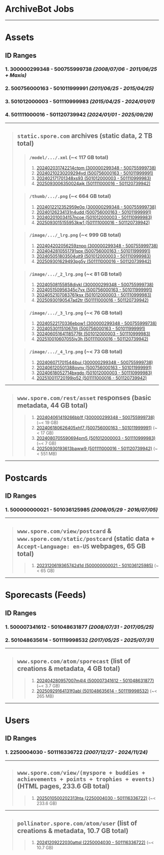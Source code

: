 # ArchiveBot Jobs

---

# Assets

## ID Ranges
### 1. **300000299348 - 500755999738** *(2008/07/06 - 2011/06/25 + Maxis)*
### 2. **500756000163 - 501011999991** *(2011/06/25 - 2015/04/25)*
### 3. **501012000003 - 501110999983** *(2015/04/25 - 2024/01/01)*
### 4. **501111000016 - 501120739942** *(2024/01/01 - 2025/09/29)*

---

> ## `static.spore.com` archives (static data, 2 TB total)
>
>> ### `/model/.../.xml` (~< 117 GB total)
>> 1. [202402031742214ctpm (300000299348 - 500755999738)](https://archive.fart.website/archivebot/viewer/job/202402031742214ctpm)
>> 2. [20240210230209294yd (500756000163 - 501011999991)](https://archive.fart.website/archivebot/viewer/job/20240210230209294yd)
>> 3. [202402171701348xs93 (501012000003 - 501110999983)](https://archive.fart.website/archivebot/viewer/job/202402171701348xs93)
>> 4. [2025093006350024ajk (501111000016 - 501120739942)](https://archive.fart.website/archivebot/viewer/job/2025093006350024ajk)
>
>
>> ### `/thumb/.../.png` (~< 664 GB total)
>> 1. [2024012212352959e0q (300000299348 - 500755999738)](https://archive.fart.website/archivebot/viewer/job/2024012212352959e0q)
>> 2. [20240126234131n4udd (500756000163 - 501011999991)](https://archive.fart.website/archivebot/viewer/job/20240126234131n4udd)
>> 3. [202402010034157ncoe (501012000003 - 501110999983)](https://archive.fart.website/archivebot/viewer/job/202402010034157ncoe)
>> 4. [2025093015155953kw1 (501111000016 - 501120739942)](https://archive.fart.website/archivebot/viewer/job/2025093015155953kw1)
>
>
>> ### `/image/.../_lrg.png` (~< 999 GB total)
>> 1. [202404202056259znpo (300000299348 - 500755999738)](https://archive.fart.website/archivebot/viewer/job/202404202056259znpo)
>> 2. [2024042810551791spx (500756000163 - 501011999991)](https://archive.fart.website/archivebot/viewer/job/2024042810551791spx)
>> 3. [202405051803504ujt9 (501012000003 - 501110999983)](https://archive.fart.website/archivebot/viewer/job/202405051803504ujt9)
>> 4. [202509301629493pg5y (501111000016 - 501120739942)](https://archive.fart.website/archivebot/viewer/job/202509301629493pg5y)
>
>> ### `/image/.../_2_lrg.png` (~< 81 GB total)
>> 1. [20240508155858divkl (300000299348 - 500755999738)](https://archive.fart.website/archivebot/viewer/job/20240508155858divkl)
>> 2. [202405150956345c7vx (500756000163 - 501011999991)](https://archive.fart.website/archivebot/viewer/job/202405150956345c7vx)
>> 3. [2024052107083761ksx (501012000003 - 501110999983)](https://archive.fart.website/archivebot/viewer/job/2024052107083761ksx)
>> 4. [20250930190547ad2tr (501111000016 - 501120739942)](https://archive.fart.website/archivebot/viewer/job/20250930190547ad2tr)
>
>> ### `/image/.../_3_lrg.png` (~< 76 GB total)
>> 1. [20240522170336ebow1 (300000299348 - 500755999738)](https://archive.fart.website/archivebot/viewer/job/20240522170336ebow1)
>> 2. [202405301151067itlj (500756000163 - 501011999991)](https://archive.fart.website/archivebot/viewer/job/202405301151067itlj)
>> 3. [202406051641185776t (501012000003 - 501110999983)](https://archive.fart.website/archivebot/viewer/job/202406051641185776t)
>> 4. [202510010607055iy3h (501111000016 - 501120739942)](https://archive.fart.website/archivebot/viewer/job/202510010607055iy3h)
>
>> ### `/image/.../_4_lrg.png` (~< 73 GB total)
>> 1. [202406071701544ibui (300000299348 - 500755999738)](https://archive.fart.website/archivebot/viewer/job/202406071701544ibui)
>> 2. [202406120501388ovnv (500756000163 - 501011999991)](https://archive.fart.website/archivebot/viewer/job/202406120501388ovnv)
>> 3. [20240618052714bxgdo (501012000003 - 501110999983)](https://archive.fart.website/archivebot/viewer/job/20240618052714bxgdo)
>> 4. [202510011720199jo52 (501111000016 - 501120739942)](https://archive.fart.website/archivebot/viewer/job/202510011720199jo52)

---

> ## `www.spore.com/rest/asset` responses (basic metadata, 44 GB total)
>
>> 1. [202404061419266bb1f (300000299348 - 500755999738)](https://archive.fart.website/archivebot/viewer/job/202404061419266bb1f) (~< 19 GB)
>> 2. [202406180626405xhf7 (500756000163 - 501011999991)](https://archive.fart.website/archivebot/viewer/job/202406180626405xhf7) (~< 17 GB)
>> 3. [2024080705590694pm5 (501012000003 - 501110999983)](https://archive.fart.website/archivebot/viewer/job/2024080705590694pm5) (~< 7 GB)
>> 4. [20250930193613baww9 (501111000016 - 501120739942)](https://archive.fart.website/archivebot/viewer/job/20250930193613baww9) (~< 551 MB)

---

# Postcards

## ID Ranges
### 1. **500000000021 - 501036125985** *(2008/05/29 - 2016/07/05)*

---

> ## `www.spore.com/view/postcard` & `www.spore.com/static/postcard` (static data + `Accept-Language: en-US` webpages, 65 GB total)
>
>> 1. [2023120619365742d1d (500000000021 - 501036125985)](https://archive.fart.website/archivebot/viewer/job/2023120619365742d1d) (~< 65 GB)

---

# Sporecasts (Feeds)

## ID Ranges
### 1. **500007341612 - 501048631877** *(2008/07/31 - 2017/05/25)*
### 2. **501048635614 - 501119998532** *(2017/05/25 - 2025/07/31)*

---

> ## `www.spore.com/atom/sporecast` (list of creations & metadata, 4 GB total)
>
>> 1. [202404280957007m4l4 (500007341612 - 501048631877)](https://archive.fart.website/archivebot/viewer/job/202404280957007m4l4) (~< 3.7 GB)
>> 2. [20250929164131f0abl (501048635614 - 501119998532)](https://archive.fart.website/archivebot/viewer/job/20250929164131f0abl) (~< 265 MB)

---

# Users

## ID Ranges
### 1. **2250004030 - 501116336722** *(2007/12/27 - 2024/11/24)*

---

> ## `www.spore.com/view/(myspore + buddies + achievements + points + trophies + events)` (HTML pages, 233.6 GB total)
>
>> 1. [2025010500202313hta (2250004030 - 501116336722)](https://archive.fart.website/archivebot/viewer/job/2025010500202313hta) (~< 233.6 GB)

---

> ## `pollinator.spore.com/atom/user` (list of creations & metadata, 10.7 GB total)
>
>> 1. [20241209222030attql (2250004030 - 501116336722)](https://archive.fart.website/archivebot/viewer/job/20241209222030attql) (~< 10.7 GB)
